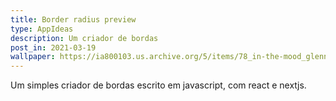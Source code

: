```yaml
---
title: Border radius preview
type: AppIdeas
description: Um criador de bordas
post_in: 2021-03-19
wallpaper: https://ia800103.us.archive.org/5/items/78_in-the-mood_glenn-miller-and-his-orchestra-johnson-dash-hawkins_gbia0020402/78_in-the-mood_glenn-miller-and-his-orchestra-johnson-dash-hawkins_gbia0020402_itemimage.jpg?cnt=0
---
```


Um simples criador de bordas escrito em javascript, com react e nextjs.